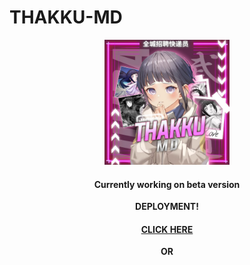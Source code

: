# THAKKU-MD


<div align="center">
  <p align="center">
<img src=./media/thakku.jpg sizealt="JPG" width="200" height="200"/>
</p>

#### Currently working on beta version

**DEPLOYMENT!**

#### [CLICK HERE](https://heroku.com/deploy?template=https://github.com/TOXIC-KICHU/THAKKU-MD)

**OR**
